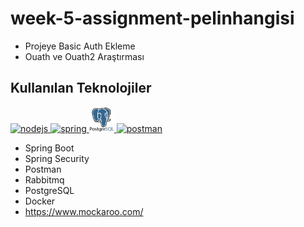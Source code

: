 # week-5-assignment-pelinhangisi
* Projeye Basic Auth Ekleme <br>
* Ouath ve Ouath2 Araştırması

## Kullanılan Teknolojiler 

 <a href="https://dev.java/" rel="nofollow"> <img src="https://camo.githubusercontent.com/4516a1dca56d6cc15e4102e39acf0c139cc69f220d05b9136af0dfece96a3dfd/68747470733a2f2f75706c6f61642e77696b696d656469612e6f72672f77696b6970656469612f74722f322f32652f4a6176615f4c6f676f2e737667" alt="nodejs" width="40" height="40" data-canonical-src="https://upload.wikimedia.org/wikipedia/tr/2/2e/Java_Logo.svg" style="max-width: 100%;"> </a> <a href="https://spring.io/" rel="nofollow"> <img src="https://camo.githubusercontent.com/4545b55c7771bbd175235c80b518dcbbf2f6ee0b984a51ad9363cba8cb70e67c/68747470733a2f2f7777772e766563746f726c6f676f2e7a6f6e652f6c6f676f732f737072696e67696f2f737072696e67696f2d69636f6e2e737667" alt="spring" width="40" height="40" data-canonical-src="https://www.vectorlogo.zone/logos/springio/springio-icon.svg" style="max-width: 100%;"> </a> <a href="https://www.postgresql.org" rel="nofollow"> <img src="https://raw.githubusercontent.com/devicons/devicon/master/icons/postgresql/postgresql-original-wordmark.svg" alt="postgresql" width="40" height="40" style="max-width: 100%;"> </a> <a href="https://postman.com" rel="nofollow"> <img src="https://camo.githubusercontent.com/93b32389bf746009ca2370de7fe06c3b5146f4c99d99df65994f9ced0ba41685/68747470733a2f2f7777772e766563746f726c6f676f2e7a6f6e652f6c6f676f732f676574706f73746d616e2f676574706f73746d616e2d69636f6e2e737667" alt="postman" width="40" height="40" data-canonical-src="https://www.vectorlogo.zone/logos/getpostman/getpostman-icon.svg" style="max-width: 100%;"> </a>



* Spring Boot
* Spring Security
* Postman
* Rabbitmq
* PostgreSQL
* Docker
* https://www.mockaroo.com/


